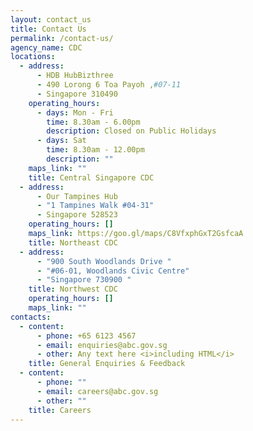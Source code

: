 ```yaml
---
layout: contact_us
title: Contact Us
permalink: /contact-us/
agency_name: CDC
locations:
  - address:
      - HDB HubBizthree
      - 490 Lorong 6 Toa Payoh ,#07-11
      - Singapore 310490
    operating_hours:
      - days: Mon - Fri
        time: 8.30am - 6.00pm
        description: Closed on Public Holidays
      - days: Sat
        time: 8.30am - 12.00pm
        description: ""
    maps_link: ""
    title: Central Singapore CDC
  - address:
      - Our Tampines Hub
      - "1 Tampines Walk #04-31"
      - Singapore 528523
    operating_hours: []
    maps_link: https://goo.gl/maps/C8VfxphGxT2GsfcaA
    title: Northeast CDC
  - address:
      - "900 South Woodlands Drive "
      - "#06-01, Woodlands Civic Centre"
      - "Singapore 730900 "
    title: Northwest CDC
    operating_hours: []
    maps_link: ""
contacts:
  - content:
      - phone: +65 6123 4567
      - email: enquiries@abc.gov.sg
      - other: Any text here <i>including HTML</i>
    title: General Enquiries & Feedback
  - content:
      - phone: ""
      - email: careers@abc.gov.sg
      - other: ""
    title: Careers
---
```

